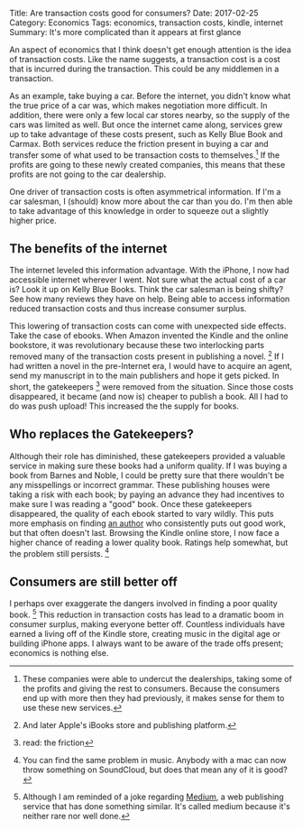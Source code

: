 Title: Are transaction costs good for consumers?
Date: 2017-02-25
Category: Economics
Tags: economics, transaction costs, kindle, internet 
Summary: It's more complicated than it appears at first glance

An aspect of economics that I think doesn't get enough attention is the idea of transaction costs. Like the name suggests, a transaction cost is a cost that is incurred during the transaction. This could be any middlemen in a transaction.

As an example, take buying a car. Before the internet, you didn't know what the true price of a car was, which makes negotiation more difficult. In addition, there were only a few local car stores nearby, so the supply of the cars was limited as well. But once the internet came along, services grew up to take advantage of these costs present, such as Kelly Blue Book and Carmax. Both services reduce the friction present in buying a car and transfer some of what used to be transaction costs to themselves.[^1] If the profits are going to these newly created companies, this means that these profits are not going to the car dealership. 

One driver of transaction costs is often asymmetrical information. If I'm a car salesman, I (should) know more about the car than you do. I'm then able to take advantage of this knowledge in order to squeeze out a slightly higher price. 

## The benefits of the internet 

The internet leveled this information advantage. With the iPhone, I now had accessible internet wherever I went. Not sure what the actual cost of a car is? Look it up on Kelly Blue Books. Think the car salesman is being shifty? See how many reviews they have on help. Being able to access information reduced transaction costs and thus increase consumer surplus. 

This lowering of transaction costs can come with unexpected side effects. Take the case of ebooks. When Amazon invented the Kindle and the online bookstore, it was revolutionary because these two interlocking parts removed many of the transaction costs present in publishing a novel. [^2] If I had written a novel in the pre-Internet era, I would have to acquire an agent, send my manuscript in to the main publishers and hope it gets picked. In short, the gatekeepers [^3] were removed from the situation. Since those costs disappeared, it became (and now is) cheaper to publish a book. All I had to do was push upload! This increased the the supply for books. 

## Who replaces the Gatekeepers?
Although their role has diminished, these gatekeepers provided a valuable service in making sure these books had a uniform quality. If I was buying a book from Barnes and Noble, I could be pretty sure that there wouldn't be any misspellings or incorrect grammar. These publishing houses were taking a risk with each book; by paying an advance they had incentives to make sure I was reading a "good" book. Once these gatekeepers disappeared, the quality of each ebook started to vary wildly. This puts more emphasis on finding [an author](http://zachnielsen.org/forging-hephaestus-book-review.html#forging-hephaestus-book-review) who consistently puts out good work, but that often doesn't last. Browsing the Kindle online store, I now face a higher chance of reading a lower quality book. Ratings help somewhat, but the problem still persists. [^4]

## Consumers are still better off
I perhaps over exaggerate the dangers involved in finding a poor quality book. [^5] This reduction in transaction costs has lead to a dramatic boom in consumer surplus, making everyone better off. Countless individuals have earned a living off of the Kindle store, creating music in the digital age or building iPhone apps. I always want to be aware of the trade offs present; economics is nothing else.

[^1]:	These companies were able to undercut the dealerships, taking some of the profits and giving the rest to consumers. Because the consumers end up with more then they had previously, it makes sense for them to use these new services.  

[^2]:	And later Apple's iBooks store and publishing platform.

[^3]:	read: the friction

[^4]:	You can find the same problem in music. Anybody with a mac can now throw something on SoundCloud, but does that mean any of it is good?

[^5]:	Although I am reminded of a joke regarding [Medium](https://medium.com), a web publishing service that has done something similar. It's called medium because it's neither rare nor well done. 
